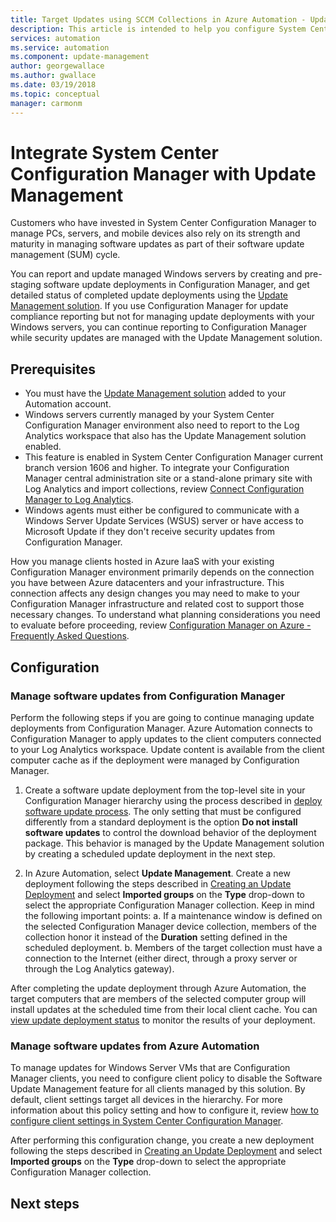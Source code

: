 ```yaml
---
title: Target Updates using SCCM Collections in Azure Automation - Update Management
description: This article is intended to help you configure System Center Configuration Manager with this solution to manage updates of SCCM managed computers.
services: automation
ms.service: automation
ms.component: update-management
author: georgewallace
ms.author: gwallace
ms.date: 03/19/2018
ms.topic: conceptual
manager: carmonm
---
```


# Integrate System Center Configuration Manager with Update Management

Customers who have invested in System Center Configuration Manager to manage PCs, servers, and mobile devices also rely on its strength and maturity in managing software updates as part of their software update management (SUM) cycle.

You can report and update managed Windows servers by creating and pre-staging software update deployments in Configuration Manager, and get detailed status of completed update deployments using the [Update Management solution](automation-update-management.md). If you use Configuration Manager for update compliance reporting but not for managing update deployments with your Windows servers, you can continue reporting to Configuration Manager  while security updates are managed with the Update Management solution.

## Prerequisites

* You must have the [Update Management solution](automation-update-management.md) added to your Automation account.
* Windows servers currently managed by your System Center Configuration Manager environment also need to report to the Log Analytics workspace that also has the Update Management solution enabled.
* This feature is enabled in System Center Configuration Manager current branch version 1606 and higher. To integrate your Configuration Manager central administration site or a stand-alone primary site with Log Analytics and import collections, review [Connect Configuration Manager to Log Analytics](../azure-monitor/platform/collect-sccm.md).  
* Windows agents must either be configured to communicate with a Windows Server Update Services (WSUS) server or have access to Microsoft Update if they don't receive security updates from Configuration Manager.   

How you manage clients hosted in Azure IaaS with your existing Configuration Manager environment primarily depends on the connection you have between Azure datacenters and your infrastructure. This connection affects any design changes you may need to make to your Configuration Manager infrastructure and related cost to support those necessary changes. To understand what planning considerations you need to evaluate before proceeding, review [Configuration Manager on Azure - Frequently Asked Questions](/sccm/core/understand/configuration-manager-on-azure#networking).

## Configuration

### Manage software updates from Configuration Manager 

Perform the following steps if you are going to continue managing update deployments from Configuration Manager. Azure Automation connects to Configuration Manager to apply updates to the client computers connected to your Log Analytics workspace. Update content is available from the client computer cache as if the deployment were managed by Configuration Manager.

1. Create a software update deployment from the top-level site in your Configuration Manager hierarchy using the process described in [deploy software update process](/sccm/sum/deploy-use/deploy-software-updates). The only setting that must be configured differently from a standard deployment is the option **Do not install software updates** to control the download behavior of the deployment package. This behavior is managed by the Update Management solution by creating a scheduled update deployment in the next step.

1. In Azure Automation, select **Update Management**. Create a new deployment following the steps described in [Creating an Update Deployment](automation-tutorial-update-management.md#schedule-an-update-deployment) and select **Imported groups** on the **Type** drop-down to select the appropriate Configuration Manager collection. Keep in mind the following important points:
    a. If a maintenance window is defined on the selected Configuration Manager device collection, members of the collection honor it instead of the **Duration** setting defined in the scheduled deployment.
    b. Members of the target collection must have a connection to the Internet (either direct, through a proxy server or through the Log Analytics gateway).

After completing the update deployment through Azure Automation, the target computers that are members of the selected computer group will install updates at the scheduled time from their local client cache. You can [view update deployment status](automation-tutorial-update-management.md#view-results-of-an-update-deployment) to monitor the results of your deployment.

### Manage software updates from Azure Automation

To manage updates for Windows Server VMs that are Configuration Manager clients, you need to configure client policy to disable the Software Update Management feature for all clients managed by this solution. By default, client settings target all devices in the hierarchy. For more information about this policy setting and how to configure it, review [how to configure client settings in System Center Configuration Manager](/sccm/core/clients/deploy/configure-client-settings).

After performing this configuration change, you create a new deployment following the steps described in [Creating an Update Deployment](automation-tutorial-update-management.md#schedule-an-update-deployment) and select **Imported groups** on the **Type** drop-down to select the appropriate Configuration Manager collection.

## Next steps
